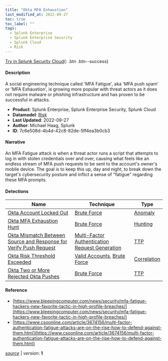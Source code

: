 ```yaml
---
title: "Okta MFA Exhaustion"
last_modified_at: 2022-09-27
toc: true
toc_label: ""
tags:
  - Splunk Enterprise
  - Splunk Enterprise Security
  - Splunk Cloud
  - Risk
---
```


[Try in Splunk Security Cloud](https://www.splunk.com/en_us/cyber-security.html){: .btn .btn--success}

#### Description

A social engineering technique called 'MFA Fatigue', aka 'MFA push spam' or 'MFA Exhaustion', is growing more popular with threat actors as it does not require malware or phishing infrastructure and has proven to be successful in attacks.

- **Product**: Splunk Enterprise, Splunk Enterprise Security, Splunk Cloud
- **Datamodel**: [Risk](https://docs.splunk.com/Documentation/CIM/latest/User/Risk)
- **Last Updated**: 2022-09-27
- **Author**: Michael Haag, Splunk
- **ID**: 7c6e508d-4b4d-42c8-82de-5ff4ea3b0cb3

#### Narrative

An MFA Fatigue attack is when a threat actor runs a script that attempts to log in with stolen credentials over and over, causing what feels like an endless stream of MFA push requests to be sent to the account's owner's mobile device. The goal is to keep this up, day and night, to break down the target's cybersecurity posture and inflict a sense of "fatigue" regarding these MFA prompts.

#### Detections

| Name        | Technique   | Type         |
| ----------- | ----------- |--------------|
| [Okta Account Locked Out](/application/d650c0ae-bdc5-400e-9f0f-f7aa0a010ef1/) | [Brute Force](/tags/#brute-force) | [Anomaly](https://github.com/splunk/security_content/wiki/Detection-Analytic-Types) |
| [Okta MFA Exhaustion Hunt](/application/97e2fe57-3740-402c-988a-76b64ce04b8d/) | [Brute Force](/tags/#brute-force) | [Hunting](https://github.com/splunk/security_content/wiki/Detection-Analytic-Types) |
| [Okta Mismatch Between Source and Response for Verify Push Request](/application/8085b79b-9b85-4e67-ad63-351c9e9a5e9a/) | [Multi-Factor Authentication Request Generation](/tags/#multi-factor-authentication-request-generation) | [TTP](https://github.com/splunk/security_content/wiki/Detection-Analytic-Types) |
| [Okta Risk Threshold Exceeded](/application/d8b967dd-657f-4d88-93b5-c588bcd7218c/) | [Valid Accounts](/tags/#valid-accounts), [Brute Force](/tags/#brute-force) | [Correlation](https://github.com/splunk/security_content/wiki/Detection-Analytic-Types) |
| [Okta Two or More Rejected Okta Pushes](/application/d93f785e-4c2c-4262-b8c7-12b77a13fd39/) | [Brute Force](/tags/#brute-force) | [TTP](https://github.com/splunk/security_content/wiki/Detection-Analytic-Types) |

#### Reference

* [https://www.bleepingcomputer.com/news/security/mfa-fatigue-hackers-new-favorite-tactic-in-high-profile-breaches/](https://www.bleepingcomputer.com/news/security/mfa-fatigue-hackers-new-favorite-tactic-in-high-profile-breaches/)
* [https://www.csoonline.com/article/3674156/multi-factor-authentication-fatigue-attacks-are-on-the-rise-how-to-defend-against-them.html](https://www.csoonline.com/article/3674156/multi-factor-authentication-fatigue-attacks-are-on-the-rise-how-to-defend-against-them.html)



[*source*](https://github.com/splunk/security_content/tree/develop/stories/okta_mfa_exhaustion.yml) \| *version*: **1**